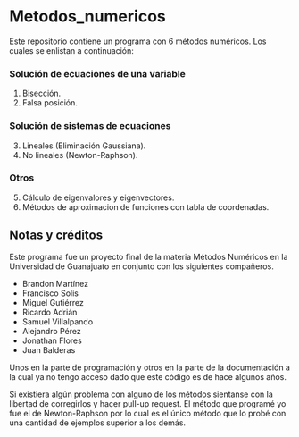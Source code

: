 # Metodos_numericos
Este repositorio contiene un programa con 6 métodos numéricos. Los cuales se enlistan a continuación:

### Solución de ecuaciones de una variable
1. Bisección.
2. Falsa posición.
### Solución de sistemas de ecuaciones
3. Lineales (Eliminación Gaussiana).
4. No lineales (Newton-Raphson).
### Otros
5. Cálculo de eigenvalores y eigenvectores.
6. Métodos de aproximacion de funciones con tabla de coordenadas.

## Notas y créditos
Este programa fue un proyecto final de la materia Métodos Numéricos en la Universidad de Guanajuato en conjunto con los siguientes compañeros.
- Brandon Martínez
- Francisco Solis
- Miguel Gutiérrez
- Ricardo Adrián
- Samuel Villalpando
- Alejandro Pérez
- Jonathan Flores
- Juan Balderas

Unos en la parte de programación y otros en la parte de la documentación a la cual ya no tengo acceso dado que este código es de hace algunos años.

Si existiera algún problema con alguno de los métodos sientanse con la libertad de corregirlos y hacer pull-up request. El método que programé yo fue el de Newton-Raphson por lo cual es el único método que lo probé con una cantidad de ejemplos superior a los demás.
